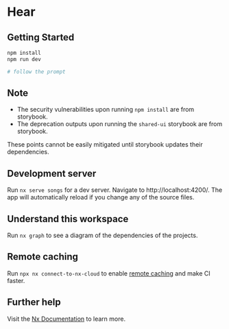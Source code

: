 # Hear

## Getting Started

```sh
npm install
npm run dev

# follow the prompt
```

## Note

- The security vulnerabilities upon running `npm install` are from storybook.
- The deprecation outputs upon running the `shared-ui` storybook are from storybook.

These points cannot be easily mitigated until storybook updates their dependencies.

## Development server

Run `nx serve songs` for a dev server. Navigate to http://localhost:4200/. The app will automatically reload if you change any of the source files.

## Understand this workspace

Run `nx graph` to see a diagram of the dependencies of the projects.

## Remote caching

Run `npx nx connect-to-nx-cloud` to enable [remote caching](https://nx.app) and make CI faster.

## Further help

Visit the [Nx Documentation](https://nx.dev) to learn more.
